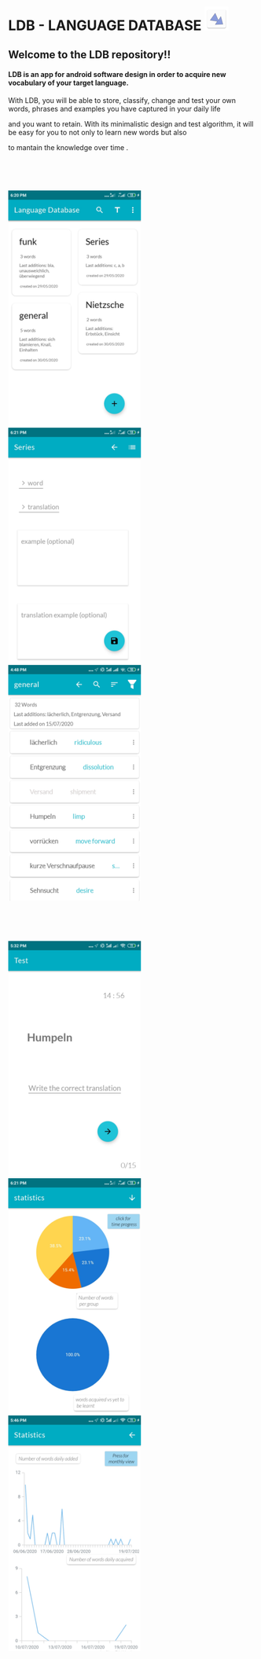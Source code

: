 # LDB - LANGUAGE DATABASE ![alt text](app/src/main/res/mipmap-mdpi/ic_launcher.png)


## Welcome to the LDB repository!! 

 #### LDB is an app for android software design in order to acquire new vocabulary of your target language.
 

With LDB, you will be able to store, classify, change and test your own words, phrases and examples you have captured in your daily life 

and you want to retain. With its minimalistic design and test algorithm, it will be easy for you to not only to learn new words but also

to mantain the knowledge over time . 


<br><br><br>

<img src="files/screenshots/cats.jpeg"  width="270" />

<img src="files/screenshots/words.jpeg"  width="270"/>

<img src="files/screenshots/list.jpeg" width="270"/>


<br><br><br>

<img src = "files/screenshots/test1.jpeg"  width="270"/>
<img src="files/screenshots/statistics.jpeg"  width="270"/>
<img src="files/screenshots/statistics2.jpeg"  width="270"/>













